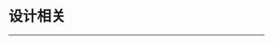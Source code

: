 # 设计相关

---

<content-page 
    :superlink="[
      {
          title: '蓝湖',
          icon: 'https://cdn.lanhuapp.com/web/static/favicon.ico',
          href: 'https://lanhuapp.com/',
          description: '高效的产品设计协作平台'
        },
        {
          title: '稿定-设计',
          icon: 'https://www.gaoding.com/favicon.ico',
          href: 'https://www.gaoding.com/templates/fcc1612548-fc1612547',
          description: '首图图片模板在线设计制作'
        },
        {
          title: '稿定-PS',
          icon: 'https://ps.gaoding.com/favicon.ico',
          href: 'https://ps.gaoding.com/#/',
          description: '稿定 在线PS'
        },
        {
          title: '创客贴',
          icon: 'https://www.chuangkit.com/favicon.ico',
          href: 'https://www.chuangkit.com/',
          description: '让设计触手可得'
        },
        {
          title: '花瓣-设计',
          icon: 'https://huaban.com/favicon.ico',
          href: 'https://huaban.com/',
          description: '花瓣，陪你做生活的设计师'
        },
        {
          title: 'LOADING.IO',
          icon: '/images/loading.ico',
          href: 'https://loading.io/',
          description: 'Animation Made Easy'
        },
        {
          title: 'Iconfont',
          icon:
            'https://img.alicdn.com/tps/i4/TB1_oz6GVXXXXaFXpXXJDFnIXXX-64-64.ico',
          href: 'https://www.iconfont.cn/',
          description: '阿里妈妈MUX倾力打造的矢量图标管理、交流平台。'
        },
        {
          title: 'IconPark资源站',
          icon:
            'https://sf1-scmcdn-tos.pstatp.com/obj/goofy/ad/bydesign/iconparksite/logo.svg',
          href: 'https://iconpark.bytedance.com/',
          description: '丰富多彩的资源库免费使用'
        },
        {
          title: 'Fontawesome',
          icon: '/images/fontawesome.ico',
          href: 'http://www.fontawesome.com.cn/icons-ui/',
          description: 'Fontawesome The Icons'
        },
        {
          title: 'unDraw',
          icon: '',
          href: 'https://undraw.co/illustrations',
          description: ''
        },
        {
          title: 'IRA Design',
          icon: '',
          href: 'https://iradesign.io/illustrations',
          description: ''
        },
        {
          title: 'Ouch',
          icon: '',
          href: 'https://icons8.com/illustrations',
          description: ''
        },
        {
          title: 'DrawKit',
          icon: '',
          href: 'https://www.drawkit.io/',
          description: ''
        },
        {
          title: 'Humaaans',
          icon: '',
          href: 'https://www.humaaans.com/',
          description: ''
        },
        {
          title: 'illu-station',
          icon: '',
          href: 'https://themeisle.com/illustrations/',
          description: ''
        },
        {
          title: 'blush.design',
          icon: '',
          href: 'https://blush.design/',
          description: ''
        },
        {
          title: 'Glaze',
          icon: '',
          href: 'https://www.glazestock.com/',
          description: ''
        },
        {
          title: 'ManyPixels',
          icon: '',
          href: 'https://www.manypixels.co/gallery',
          description: ''
        },
        {
          title: 'Open Doodles',
          icon: '',
          href: 'https://www.opendoodles.com/',
          description: ''
        },
        {
          title: 'Storyset',
          icon: '',
          href: 'https://storyset.com/',
          description: ''
        },
        {
          title: 'Skribbl',
          icon: '',
          href: 'https://weareskribbl.com/',
          description: ''
        },
        {
          title: 'OpenPeeps',
          icon: '',
          href: 'https://www.openpeeps.com/',
          description: ''
        },
        {
          title: 'Illustratious',
          icon: '',
          href: 'https://illustratious.com/?category=illustration&premium=false',
          description: ''
        },
        {
          title: 'LukaszAdam Illustrations',
          icon: '',
          href: 'https://lukaszadam.com/illustrations',
          description: ''
        },
        {
          title: 'Absurd.Design',
          icon: '',
          href: 'https://absurd.design/',
          description: ''
        },
        {
          title: 'figma',
          icon: '',
          href: 'https://www.figma.com/',
          description: ''
        },
        {
          title: 'Color Hunt',
          icon: '',
          href: 'https://colorhunt.co/',
          description: ''
        }
    ]"
/>
